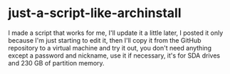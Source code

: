 # just-a-script-like-archinstall
I made a script that works for me, I'll update it a little later, I posted it only because I'm just starting to edit it, then I'll copy it from the GitHub repository to a virtual machine and try it out, you don't need anything except a password and nickname, use it if necessary, it's for SDA drives and 230 GB of partition memory.
